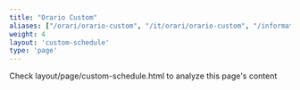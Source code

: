 ```yaml
---
title: "Orario Custom"
aliases: ["/orari/orario-custom", "/it/orari/orario-custom", "/informatica/orari/orario-custom"]
weight: 4
layout: 'custom-schedule'
type: 'page'
---
```


Check layout/page/custom-schedule.html to analyze this page's content

